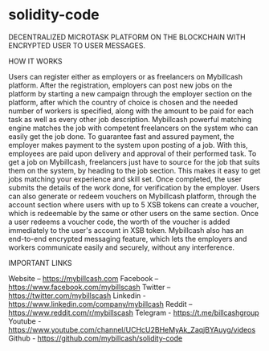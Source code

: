 # solidity-code
DECENTRALIZED MICROTASK PLATFORM ON THE BLOCKCHAIN WITH ENCRYPTED USER TO USER MESSAGES.



 HOW IT WORKS
 
 
Users can register either as employers or as freelancers on Mybillcash platform. After the registration, employers can post new jobs on the platform by starting a new campaign through the employer section on the platform, after which the country of choice is chosen and the needed number of workers is specified, along with the amount to be paid for each task as well as every other job description. 
Mybillcash powerful matching engine matches the job with competent freelancers on the system who can easily get the job done. 
To guarantee fast and assured payment, the employer makes payment to the system upon posting of a job. 
With this, employees are paid upon delivery and approval of their performed task. 
To get a job on Mybillcash, freelancers just have to source for the job that suits them on the system, by heading to the job section. 
 This makes it easy to get jobs matching your experience and skill set. 
Once completed, the user submits the details of the work done, for verification by the employer. 
 Users can also generate or redeem vouchers on Mybillcash platform, through the account section where users with up to 5 XSB tokens can create a voucher, which is redeemable by the same or other users on the same section.  Once a user redeems a voucher code, the worth of the voucher is added immediately to the user's account in XSB token. 
Mybillcash also has an end-to-end encrypted messaging feature, which lets the employers and workers communicate easily and securely, without any interference. 


IMPORTANT LINKS


Website – https://mybillcash.com
Facebook – https://www.facebook.com/mybillscash
Twitter – https://twitter.com/mybillscash
Linkedin - https://www.linkedin.com/company/mybillcash
Reddit – https://www.reddit.com/r/mybillscash
Telegram - https://t.me/billcashgroup
Youtube -https://www.youtube.com/channel/UCHcU2BHeMyAk_ZaqjBYAuyg/videos
Github - https://github.com/mybillcash/solidity-code

